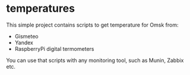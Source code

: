 temperatures
============

This simple project contains scripts to get temperature for Omsk from:

 * Gismeteo
 * Yandex
 * RaspberryPi digital termometers

You can use that scripts with any monitoring tool, such as Munin, Zabbix etc.
